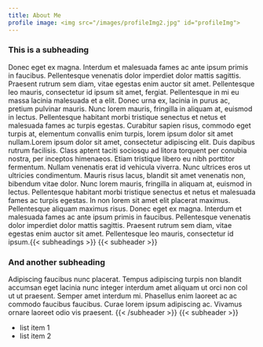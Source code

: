 ```yaml
---
title: About Me
profile image: <img src="/images/profileImg2.jpg" id="profileImg">
---
```


<!-- <img src="/images/profileImg2.jpg" id="profileImg"> -->
<!-- ![Picture of Lauren.](/images/profileImg.jpg "Lauren") -->


### This is a subheading

Donec eget ex magna. Interdum et malesuada fames ac ante ipsum primis in faucibus. Pellentesque venenatis dolor imperdiet dolor mattis sagittis. Praesent rutrum sem diam, vitae egestas enim auctor sit amet. Pellentesque leo mauris, consectetur id ipsum sit amet, fergiat. Pellentesque in mi eu massa lacinia malesuada et a elit. Donec urna ex, lacinia in purus ac, pretium pulvinar mauris. Nunc lorem mauris, fringilla in aliquam at, euismod in lectus. Pellentesque habitant morbi tristique senectus et netus et malesuada fames ac turpis egestas. Curabitur sapien risus, commodo eget turpis at, elementum convallis enim turpis, lorem ipsum dolor sit amet nullam.Lorem ipsum dolor sit amet, consectetur adipiscing elit. Duis dapibus rutrum facilisis. Class aptent taciti sociosqu ad litora torquent per conubia nostra, per inceptos himenaeos. Etiam tristique libero eu nibh porttitor fermentum. Nullam venenatis erat id vehicula viverra. Nunc ultrices eros ut ultricies condimentum. Mauris risus lacus, blandit sit amet venenatis non, bibendum vitae dolor. Nunc lorem mauris, fringilla in aliquam at, euismod in lectus. Pellentesque habitant morbi tristique senectus et netus et malesuada fames ac turpis egestas. In non lorem sit amet elit placerat maximus. Pellentesque aliquam maximus risus. Donec eget ex magna. Interdum et malesuada fames ac ante ipsum primis in faucibus. Pellentesque venenatis dolor imperdiet dolor mattis sagittis. Praesent rutrum sem diam, vitae egestas enim auctor sit amet. Pellentesque leo mauris, consectetur id ipsum.{{< subheadings >}}  {{< subheader >}}

### And another subheading

Adipiscing faucibus nunc placerat. Tempus adipiscing turpis non blandit accumsan eget lacinia nunc integer interdum amet aliquam ut orci non col ut ut praesent. Semper amet interdum mi. Phasellus enim laoreet ac ac commodo faucibus faucibus. Curae lorem ipsum adipiscing ac. Vivamus ornare laoreet odio vis praesent.  {{< /subheader >}}  {{< subheader >}}

* list item 1
* list item 2